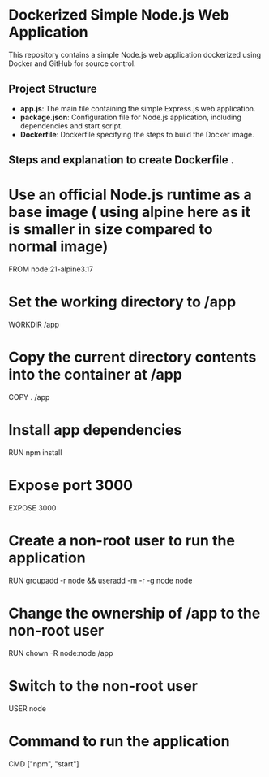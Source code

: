 # Dockerized Simple Node.js Web Application

This repository contains a simple Node.js web application dockerized using Docker and GitHub for source control.

## Project Structure

- **app.js**: The main file containing the simple Express.js web application.
- **package.json**: Configuration file for Node.js application, including dependencies and start script.
- **Dockerfile**: Dockerfile specifying the steps to build the Docker image.




## Steps and explanation to create Dockerfile .

# Use an official Node.js runtime as a base image ( using alpine here as it is smaller in size compared to normal image)
FROM node:21-alpine3.17

# Set the working directory to /app
WORKDIR /app

# Copy the current directory contents into the container at /app
COPY . /app

# Install app dependencies
RUN npm install

# Expose port 3000
EXPOSE 3000

# Create a non-root user to run the application
RUN groupadd -r node && useradd -m -r -g node node

# Change the ownership of /app to the non-root user
RUN chown -R node:node /app

# Switch to the non-root user
USER node

# Command to run the application
CMD ["npm", "start"]








